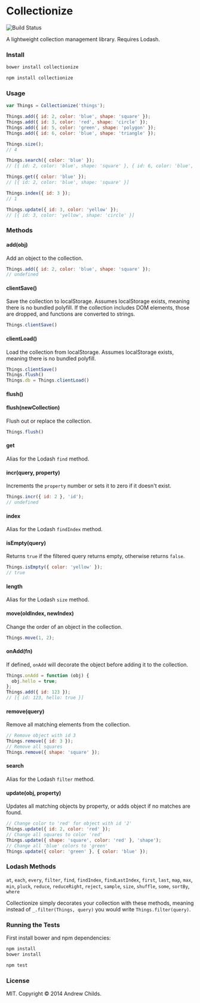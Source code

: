 # Collectionize

![Build Status](https://travis-ci.org/andrewchilds/collectionize.png?branch=master)

A lightweight collection management library. Requires Lodash.

### Install

```js
bower install collectionize
```

```js
npm install collectionize
```

### Usage

```js
var Things = Collectionize('things');

Things.add({ id: 2, color: 'blue', shape: 'square' });
Things.add({ id: 3, color: 'red', shape: 'circle' });
Things.add({ id: 5, color: 'green', shape: 'polygon' });
Things.add({ id: 6, color: 'blue', shape: 'triangle' });

Things.size();
// 4

Things.search({ color: 'blue' });
// [{ id: 2, color: 'blue', shape: 'square' }, { id: 6, color: 'blue', shape: 'triangle' }]

Things.get({ color: 'blue' });
// [{ id: 2, color: 'blue', shape: 'square' }]

Things.index({ id: 3 });
// 1

Things.update({ id: 3, color: 'yellow' });
// [{ id: 3, color: 'yellow', shape: 'circle' }]
```

### Methods

#### add(obj)

Add an object to the collection.

```js
Things.add({ id: 2, color: 'blue', shape: 'square' });
// undefined
```

#### clientSave()

Save the collection to localStorage. Assumes localStorage exists, meaning there is no bundled polyfill. If the collection includes DOM elements, those are dropped, and functions are converted to strings.

```js
Things.clientSave()
```

#### clientLoad()

Load the collection from localStorage. Assumes localStorage exists, meaning there is no bundled polyfill.

```js
Things.clientSave()
Things.flush()
Things.db = Things.clientLoad()
```

#### flush()
#### flush(newCollection)

Flush out or replace the collection.

```js
Things.flush()
```

#### get

Alias for the Lodash `find` method.

#### incr(query, property)

Increments the `property` number or sets it to zero if it doesn't exist.

```js
Things.incr({ id: 2 }, 'id');
// undefined
```

#### index

Alias for the Lodash `findIndex` method.

#### isEmpty(query)

Returns `true` if the filtered query returns empty, otherwise returns `false`.

```js
Things.isEmpty({ color: 'yellow' });
// true
```

#### length

Alias for the Lodash `size` method.

#### move(oldIndex, newIndex)

Change the order of an object in the collection.

```js
Things.move(1, 2);
```

#### onAdd(fn)

If defined, `onAdd` will decorate the object before adding it to the collection.

```js
Things.onAdd = function (obj) {
  obj.hello = true;
};
Things.add({ id: 123 });
// [{ id: 123, hello: true }]
```

#### remove(query)

Remove all matching elements from the collection.

```js
// Remove object with id 3
Things.remove({ id: 3 });
// Remove all squares
Things.remove({ shape: 'square' });
```

#### search

Alias for the Lodash `filter` method.

#### update(obj, property)

Updates all matching objects by property, or adds object if no matches are found.

```js
// Change color to 'red' for object with id '2'
Things.update({ id: 2, color: 'red' });
// Change all squares to color 'red'
Things.update({ shape: 'square', color: 'red' }, 'shape');
// Change all 'blue' colors to 'green'
Things.update({ color: 'green' }, { color: 'blue' });
```

### Lodash Methods

`at`, `each`, `every`, `filter`, `find`, `findIndex`, `findLastIndex`, `first`, `last`, `map`, `max`, `min`, `pluck`, `reduce`, `reduceRight`, `reject`, `sample`, `size`, `shuffle`, `some`, `sortBy`, `where`

Collectionize simply decorates your collection with these methods, meaning instead of `_.filter(Things, query)` you would write `Things.filter(query)`.

### Running the Tests

First install bower and npm dependencies:

```sh
npm install
bower install
```

```sh
npm test
```

### License

MIT. Copyright &copy; 2014 Andrew Childs.
